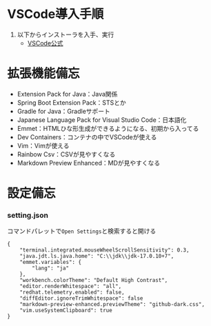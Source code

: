 # VSCode導入手順
1. 以下からインストーラを入手、実行
    - [VSCode公式](https://code.visualstudio.com/download)

# 拡張機能備忘
* Extension Pack for Java：Java関係
* Spring Boot Extension Pack：STSとか
* Gradle for Java：Gradleサポート
* Japanese Language Pack for Visual Studio Code：日本語化
* Emmet：HTMLひな形生成ができるようになる、初期から入ってる
* Dev Containers：コンテナの中でVSCodeが使える
* Vim：Vimが使える
* Rainbow Csv：CSVが見やすくなる
* Markdown Preview Enhanced：MDが見やすくなる

# 設定備忘
### setting.json
コマンドパレットで`Open Settings`と検索すると開ける<br>
```
{
    "terminal.integrated.mouseWheelScrollSensitivity": 0.3,
    "java.jdt.ls.java.home": "C:\\jdk\\jdk-17.0.10+7",
    "emmet.variables": {
        "lang": "ja"
    },
    "workbench.colorTheme": "Default High Contrast",
    "editor.renderWhitespace": "all",
    "redhat.telemetry.enabled": false,
    "diffEditor.ignoreTrimWhitespace": false
    "markdown-preview-enhanced.previewTheme": "github-dark.css",
    "vim.useSystemClipboard": true
}
```